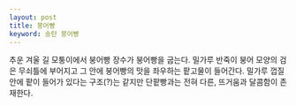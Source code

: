 ```yaml
---
layout: post
title: 붕어빵
keyword: 송탄 붕어빵
---
```


<p>추운 겨울 길 모퉁이에서 붕어빵 장수가 붕어빵을 굽는다. 밀가루 반죽이 붕어 모양의 검은 무쇠틀에 부어지고 그 안에 붕어빵의 맛을 좌우하는 팥고물이 들어간다. 밀가루 껍질안에 팥이 들어가 있다는 구조(?)는 같지만 단팥빵과는 전혀 다른, 뜨거움과 달콤함이 존재한다.</p>